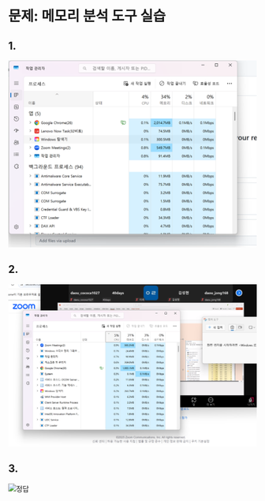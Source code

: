 # 문제: 메모리 분석 도구 실습

## 1.
![정답](./image1.png)

## 2.
![정답](./image2.png)

## 3.
![정답](./image3.pmg)
